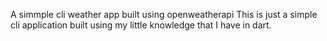 A simmple cli weather app built using openweatherapi
This is just a simple cli application built using my little knowledge that I have in dart.
